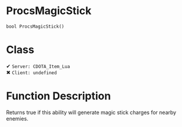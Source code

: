 # ProcsMagicStick
```
bool ProcsMagicStick()
```
# Class
✔ `Server: CDOTA_Item_Lua`  
✖ `Client: undefined`  

# Function Description
Returns true if this ability will generate magic stick charges for nearby enemies.
